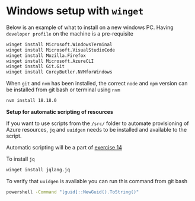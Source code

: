 # Windows setup with `winget`

Below is an example of what to install on a new windows PC. Having `developer profile` on the machine is a pre-requisite

```sh
winget install Microsoft.WindowsTerminal
winget install Microsoft.VisualStudioCode
winget install Mozilla.Firefox
winget install Microsoft.AzureCLI
winget install Git.Git
winget install CoreyButler.NVMforWindows
```

When `git` and `nvm` has been installed, the correct `node` and `npm` version can be installed from git bash or terminal using `nvm`
```sh
nvm install 18.18.0
```

**Setup for automatic scripting of resources**

If you want to use scripts from the `/src/` folder to automate provisioning of Azure resources, `jq` and `uuidgen` needs to be installed and available to the script.

Automatic scripting will be a part of [exercise 14](https://github.com/equinor/appsec-fundamentals-authn-authz/tree/main/ex-14)  

To install `jq`
```sh
winget install jqlang.jq
```

To verify that `uuidgen` is available you can run this command from git bash

```sh
powershell -Command "[guid]::NewGuid().ToString()"
```
